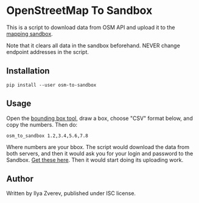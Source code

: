 # OpenStreetMap To Sandbox

This is a script to download data from OSM API and upload it to the
[mapping sandbox](https://wiki.openstreetmap.org/wiki/Sandbox_for_editing).

Note that it clears all data in the sandbox beforehand. NEVER change
endpoint addresses in the script.

## Installation

    pip install --user osm-to-sandbox

## Usage

Open the [bounding box tool](https://boundingbox.klokantech.com/),
draw a box, choose "CSV" format below, and copy the numbers. Then do:

    osm_to_sandbox 1.2,3.4,5.6,7.8

Where numbers are your bbox. The script would download the data from both
servers, and then it would ask you for your login and password to the Sandbox.
[Get these here](https://master.apis.dev.openstreetmap.org/user/new).
Then it would start doing its uploading work.

## Author

Written by Ilya Zverev, published under ISC license.
